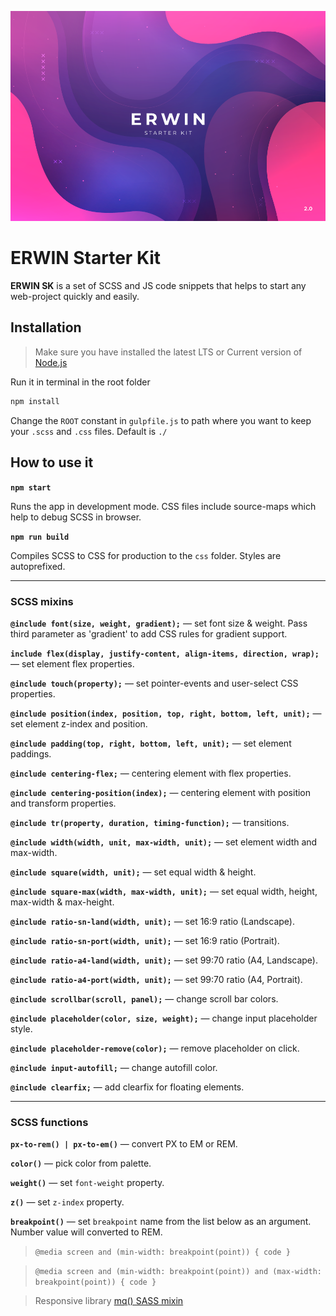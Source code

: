 ![ERWIN Starter Kit](/preview.png)

# ERWIN Starter Kit

**ERWIN SK** is a set of SCSS and JS code snippets that helps to start any web-project quickly and easily.

## Installation

> Make sure you have installed the latest LTS or Current version of [Node.js](https://nodejs.org/)

Run it in terminal in the root folder

```bash
npm install
```

Change the `ROOT` constant in `gulpfile.js` to path where you want to keep your `.scss` and `.css` files. Default is `./`

## How to use it

**`npm start`**

Runs the app in development mode. CSS files include source-maps which help to debug SCSS in browser.

**`npm run build`**

Compiles SCSS to CSS for production to the `css` folder. Styles are autoprefixed.

---

### SCSS mixins

**`@include font(size, weight, gradient);`** — set font size & weight. Pass third parameter as 'gradient' to add CSS rules for gradient support.

**`include flex(display, justify-content, align-items, direction, wrap);`** — set element flex properties.

**`@include touch(property);`** — set pointer-events and user-select CSS properties.

**`@include position(index, position, top, right, bottom, left, unit);`** — set element z-index and position.

**`@include padding(top, right, bottom, left, unit);`** — set element paddings.

**`@include centering-flex;`** — centering element with flex properties.

**`@include centering-position(index);`** — centering element with position and transform properties.

**`@include tr(property, duration, timing-function);`** — transitions.

**`@include width(width, unit, max-width, unit);`** — set element width and max-width.

**`@include square(width, unit);`** — set equal width & height.

**`@include square-max(width, max-width, unit);`** — set equal width, height, max-width & max-height.

**`@include ratio-sn-land(width, unit);`** — set 16:9 ratio (Landscape).

**`@include ratio-sn-port(width, unit);`** — set 16:9 ratio (Portrait).

**`@include ratio-a4-land(width, unit);`** — set 99:70 ratio (A4, Landscape).

**`@include ratio-a4-port(width, unit);`** — set 99:70 ratio (A4, Portrait).

**`@include scrollbar(scroll, panel);`** — change scroll bar colors.

**`@include placeholder(color, size, weight);`** — change input placeholder style.

**`@include placeholder-remove(color);`** — remove placeholder on click.

**`@include input-autofill;`** — change autofill color.

**`@include clearfix;`** — add clearfix for floating elements.

---

### SCSS functions

**`px-to-rem() | px-to-em()`** — convert PX to EM or REM.

**`color()`** — pick color from palette.

**`weight()`** — set `font-weight` property.

**`z()`** — set `z-index` property.

**`breakpoint()`** — set `breakpoint` name from the list below as an argument. Number value will converted to REM.

> `@media screen and (min-width: breakpoint(point)) { code }`

> `@media screen and (min-width: breakpoint(point)) and (max-width: breakpoint(point)) { code }`

> Responsive library [mq() SASS mixin](https://github.com/sass-mq/sass-mq)
